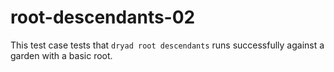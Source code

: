 
# root-descendants-02

This test case tests that `dryad root descendants` runs successfully against a garden with a basic root.